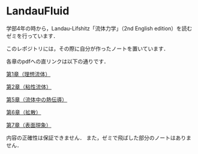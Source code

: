 # LandauFluid
学部4年の時から，Landau-Lifshitz「流体力学」（2nd English edition）を読むゼミを行っています．

このレポジトリには，その際に自分が作ったノートを置いています．

各章のpdfへの直リンクは以下の通りです．

[第1章（理想流体）](./Chap1/Chap1.pdf)

[第2章（粘性流体）](./Chap2/Chap2.pdf)

[第5章（流体中の熱伝導）](./Chap5/Chap5.pdf)

[第6章（拡散）](./Chap6/Chap6.pdf)

[第7章（表面現象）](./Chap7/Chap7.pdf)

内容の正確性は保証できません．
また，ゼミで飛ばした部分のノートはありません．
